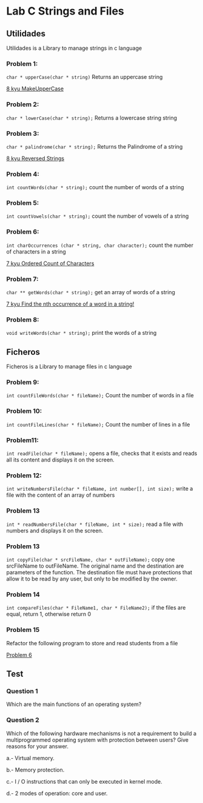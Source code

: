 # Lab C Strings and Files

## Utilidades

Utilidades is a Library to manage strings in c language

### Problem 1: 

``char * upperCase(char * string)`` Returns an uppercase string

[8 kyu MakeUpperCase](https://www.codewars.com/kata/57a0556c7cb1f31ab3000ad7)

### Problem 2: 

``char * lowerCase(char * string);`` Returns a lowercase string  string

### Problem 3: 

``char * palindrome(char * string);`` Returns the Palindrome of a string

[8 kyu Reversed Strings](https://www.codewars.com/kata/5168bb5dfe9a00b126000018)

### Problem 4: 

``int countWords(char * string);`` count the number of words of a string

### Problem 5: 

``int countVowels(char * string);``  count the number of vowels of a string

### Problem 6: 

``int charOccurrences (char * string, char character);`` count the number of characters in a string

[7 kyu Ordered Count of Characters](https://www.codewars.com/kata/57a6633153ba33189e000074)

### Problem 7: 

``char ** getWords(char * string);``  get an array of words of a string

[7 kyu Find the nth occurrence of a word in a string!](https://www.codewars.com/kata/5b1d1812b6989d61bd00004f)

### Problem 8: 

``void writeWords(char * string);`` print the words of a string

## Ficheros

Ficheros is a Library to manage files in c language

### Problem 9: 

``int countFileWords(char * fileName);`` Count the number of words in a file

### Problem 10: 
``int countFileLines(char * fileName);`` Count the number of lines in a file

### Problem11: 

``int readFile(char * fileName);`` opens a file, checks that it exists and reads all its content and displays it on the screen.

### Problem 12: 
``int writeNumbersFile(char * fileName, int number[], int size);`` write a file with the content of an array of numbers

### Problem 13
``int * readNumbersFile(char * fileName, int * size);``  read a file with numbers and displays it on the screen.

### Problem 13
``int copyFile(char * srcFileName, char * outFileName);``  copy one srcFileName to outFileName. The original name and the destination are parameters of the
function. The destination file must have protections that allow it to be read by any user, but only to be modified by the owner.

### Problem 14

``int compareFiles(char * FileName1, char * FileName2);`` if the files are equal, return 1, otherwise return 0

### Problem 15

Refactor the following program to store and read students from a file

[Problem 6](https://github.com/SSOO-uc3m/Lab_C_pointers/tree/master/Problem_06)


## Test

### Question 1

Which are the main functions of an operating system?

### Question 2

Which of the following hardware mechanisms is not a requirement to build a multiprogrammed operating system with protection between users? Give reasons for your answer.

a.- Virtual memory.

b.- Memory protection.

c.- I / O instructions that can only be executed in kernel mode.

d.- 2 modes of operation: core and user.
